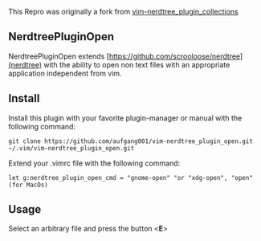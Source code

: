 This Repro was originally a fork from [vim-nerdtree_plugin_collections](https://github.com/t9md/vim-nerdtree_plugin_collections)

## NerdtreePluginOpen
NerdtreePluginOpen extends [https://github.com/scrooloose/nerdtree](nerdtree) with the ability to open non text files with an appropriate application independent from vim.

## Install
Install this plugin with your favorite plugin-manager or manual with the following command:
    
    git clone https://github.com/aufgang001/vim-nerdtree_plugin_open.git  ~/.vim/vim-nerdtree_plugin_open.git

Extend your .vimrc file with the following command:

    let g:nerdtree_plugin_open_cmd = "gnome-open" "or "xdg-open", "open" (for MacOs)

## Usage
Select an arbitrary file and press the button <**E**>      


